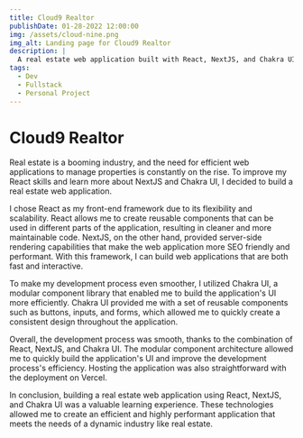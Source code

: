 ```yaml
---
title: Cloud9 Realtor
publishDate: 01-28-2022 12:00:00
img: /assets/cloud-nine.png
img_alt: Landing page for Cloud9 Realtor
description: |
  A real estate web application built with React, NextJS, and Chakra UI.
tags:
  - Dev
  - Fullstack
  - Personal Project
---
```


# Cloud9 Realtor

Real estate is a booming industry, and the need for efficient web applications to manage properties is constantly on the rise. To improve my React skills and learn more about NextJS and Chakra UI, I decided to build a real estate web application.

I chose React as my front-end framework due to its flexibility and scalability. React allows me to create reusable components that can be used in different parts of the application, resulting in cleaner and more maintainable code. NextJS, on the other hand, provided server-side rendering capabilities that make the web application more SEO friendly and performant. With this framework, I can build web applications that are both fast and interactive.

To make my development process even smoother, I utilized Chakra UI, a modular component library that enabled me to build the application's UI more efficiently. Chakra UI provided me with a set of reusable components such as buttons, inputs, and forms, which allowed me to quickly create a consistent design throughout the application.

Overall, the development process was smooth, thanks to the combination of React, NextJS, and Chakra UI. The modular component architecture allowed me to quickly build the application's UI and improve the development process's efficiency. Hosting the application was also straightforward with the deployment on Vercel.

In conclusion, building a real estate web application using React, NextJS, and Chakra UI was a valuable learning experience. These technologies allowed me to create an efficient and highly performant application that meets the needs of a dynamic industry like real estate.

